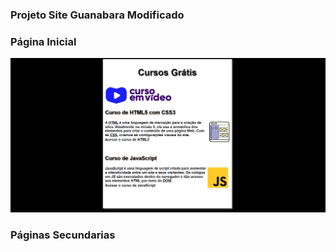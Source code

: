 ### Projeto Site Guanabara Modificado

### Página Inicial
 
![Começo](https://github.com/AlexDeSaran/Projeto-Site-Modificado/blob/main/imagens/img.png)

### Páginas Secundarias

